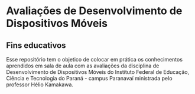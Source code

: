 # Avaliações de Desenvolvimento de Dispositivos Móveis

## Fins educativos
Esse repositório tem o objetico de colocar em prática os conhecimentos aprendidos em sala de aula com as avaliações da disciplina de Desenvolvimento de Dispositivos Móveis do Instituto Federal de Educação, Ciência e Tecnologia do Paraná - campus Paranavaí ministrada pelo professor Hélio Kamakawa.
